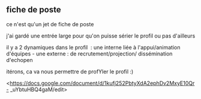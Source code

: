 ## fiche de poste



ce n'est qu'un jet de fiche de poste  
  
j'ai gardé une entrée large pour qu'on puisse sérier le profil ou pas
d'ailleurs  
  
il y a 2 dynamiques dans le profil  : une interne liée à l'appui/animation
d'équipes - une externe : de recrutement/projection/ dissémination d'echopen  
  
itérons, ca va nous permettre de profYler le profil :)  
  
<https://docs.google.com/document/d/1kufj252PbtyXdA2ephDv2MxyE10Qr-
_uYbtuHBQ4gaM/edit>



